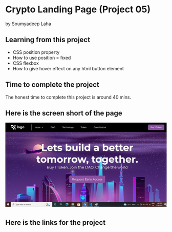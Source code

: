 # Crypto Landing Page (Project 05)

by Soumyadeep Laha 

## Learning from this project
- CSS position property
- How to use position = fixed
- CSS flexbox
- How to give hover effect on any html button element

## Time to complete the project

The honest time to complete this project is around 40 mins.

## Here is the screen short of the page

![Screen](./assets/Screen.jpg)

## Here is the links for the project


